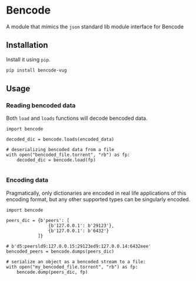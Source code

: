 # Bencode

A module that mimics the `json` standard lib module interface for
Bencode

## Installation
Install it using `pip`.
```sh
pip install bencode-vug
```

## Usage

### Reading bencoded data
Both `load` and `loads` functions will decode bencoded data.
```python3
import bencode

decoded_dic = bencode.loads(encoded_data)

# deserializing bencoded data from a file
with open("bencoded_file.torrent", "rb") as fp:
    decoded_dic = bencode.load(fp)


```

### Encoding data
Pragmatically, only dictionaries are encoded in real life applications of this encoding format, but any other supported types can be singularly encoded. 
```python3
import bencode

peers_dic = {b'peers': [
                {b'127.0.0.1': b'29123'}, 
                {b'127.0.0.1': b'6432'}
            ]}

# b'd5:peersld9:127.0.0.15:29123ed9:127.0.0.14:6432eee'
bencoded_peers = bencode.dumps(peers_dic)

# serialize an object as a bencoded stream to a file:
with open("my_bencoded_file.torrent", "rb") as fp:
    bencode.dump(peers_dic, fp)


```
